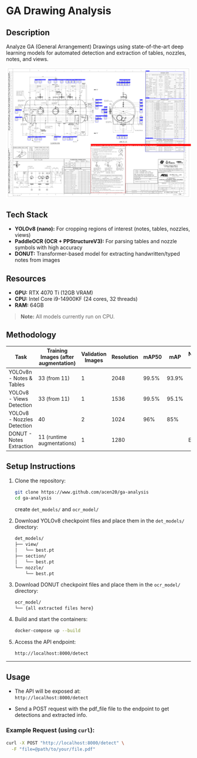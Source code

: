 # GA Drawing Analysis

## Description
Analyze GA (General Arrangement) Drawings using state-of-the-art deep learning models for automated detection and extraction of tables, nozzles, notes, and views.

![Annotated Image](assets/annotated.png)


## Tech Stack
- **YOLOv8 (nano):** For cropping regions of interest (notes, tables, nozzles, views)  
- **PaddleOCR (OCR + PPStructureV3):** For parsing tables and nozzle symbols with high accuracy  
- **DONUT:** Transformer-based model for extracting handwritten/typed notes from images

## Resources
- **GPU:** RTX 4070 Ti (12GB VRAM)  
- **CPU:** Intel Core i9-14900KF (24 cores, 32 threads)  
- **RAM:** 64GB  

> **Note:** All models currently run on CPU.

## Methodology

| Task                            | Training Images (after augmentation) | Validation Images | Resolution | mAP50  | mAP   | Notes/Dice (ED) |
|--------------------------------|-------------------------------------|-------------------|------------|--------|-------|-----------------|
| YOLOv8n - Notes & Tables        | 33 (from 11)                        | 1                 | 2048       | 99.5%  | 93.9% |                 |
| YOLOv8 - Views Detection        | 33 (from 11)                        | 1                 | 1536       | 99.5%  | 95.1% |                 |
| YOLOv8 - Nozzles Detection      | 40                                 | 2                 | 1024       | 96%    | 85%   |                 |
| DONUT - Notes Extraction        | 11 (runtime augmentations)          | 1                 | 1280        |        |       | ED: 0.031       |

## Setup Instructions

1. Clone the repository:
    ```bash
    git clone https://www.github.com/acen20/ga-analysis
    cd ga-analysis
    ```

    create `det_models/` and `ocr_model/`

2. Download YOLOv8 checkpoint files and place them in the `det_models/` directory:  
    ```
    det_models/
    ├── view/
    │   └── best.pt
    ├── section/
    │   └── best.pt
    └── nozzle/
        └── best.pt
    ```

3. Download DONUT checkpoint files and place them in the `ocr_model/` directory:  
    ```
    ocr_model/
    └── {all extracted files here}
    ```

4. Build and start the containers:
    ```bash
    docker-compose up --build
    ```

5. Access the API endpoint:  
    ```
    http://localhost:8000/detect
    ```

---

## Usage

- The API will be exposed at:  
  `http://localhost:8000/detect`

- Send a POST request with the pdf_file file to the endpoint to get detections and extracted info.

### Example Request (using `curl`):

```bash
curl -X POST "http://localhost:8000/detect" \
  -F "file=@path/to/your/file.pdf"
